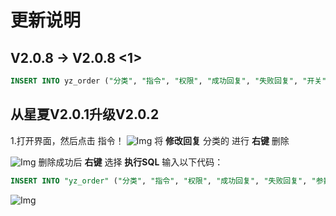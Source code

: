 # 更新说明
## V2.0.8 -> V2.0.8 <1>
```sql
INSERT INTO yz_order ("分类", "指令", "权限", "成功回复", "失败回复", "开关") VALUES ('删除词汇', '^删词\s(.*)$', '2', '删除关键词 {$1} 成功！', '删除失败！', '开');INSERT INTO yz_order ("分类", "指令", "权限", "成功回复", "失败回复", "开关") VALUES ('上传图片', '上传图片', '2', '我会记录你发送的下一次发送的图片哦~', '哒咩！居然有错误欸', '开');INSERT INTO yz_order ("分类", "指令", "权限", "成功回复", "失败回复", "开关") VALUES ('封禁用户账户', '^封禁<@qq>$', '2', '已封禁该用户账户！', '…恩？你刚刚有在说话么(惊讶ing)？', '开');INSERT INTO yz_order ("分类", "指令", "权限", "成功回复", "失败回复", "开关") VALUES ('解封用户账户', '^解封<@qq>$', '2', '已解封该用户账户！', '…啊？你刚刚有在说话么(游戏中ing)？', '开');INSERT INTO yz_order ("分类", "指令", "权限", "成功回复", "失败回复", "开关") VALUES ('修改用户昵称', '^称呼我为(.*)$', '0', '那我以后就叫您{$1}啦！', '…恩？你刚刚有在说话么(呆滞ing)？', '开');
```

## 从星夏V2.0.1升级V2.0.2
1.打开界面，然后点击 指令！
![Img](https://s2.loli.net/2022/07/23/EqwKkumhX1LtaHo.png)
将 **修改回复** 分类的 进行 **右键** 删除


![Img](https://s2.loli.net/2022/07/23/XdQSIj3xsVoY7Pi.png)
删除成功后 **右键** 选择 **执行SQL** 输入以下代码：
```sql
INSERT INTO "yz_order" ("分类", "指令", "权限", "成功回复", "失败回复", "参数个数", "参数位置", "开关") VALUES ('修改回复', '^改回复(.*)\s(\d*)\s(.*?)$', '90', '修改{id}回复成功', '修改{id}回复失败', 3, '{$1}|{$2}|{$3}', '开');
```
![Img](https://s2.loli.net/2022/07/23/cBlNduv4DbyZakF.png)
